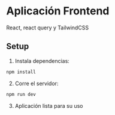 # Aplicación Frontend

React, react query y TailwindCSS

## Setup

1. Instala dependencias:
```bash
npm install
```
2. Corre el servidor:
```bash
npm run dev
```

3. Aplicación lista para su uso

